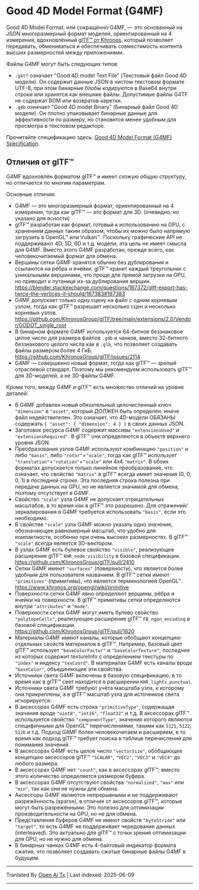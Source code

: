 # Good 4D Model Format (G4MF)

Good 4D Model Format, или сокращённо G4MF, — это основанный на JSON многоразмерный формат моделей, ориентированный на 4 измерения, вдохновлённый [glTF™ от Khronos](https://github.com/KhronosGroup/glTF), который позволяет передавать, обмениваться и обеспечивать совместимость контента высших размерностей между приложениями.

Файлы G4MF могут быть следующих типов:
- `.g4tf` означает "Good 4D model Text File" (Текстовый файл Good 4D модели). Он содержит данные JSON в чистом текстовом формате UTF-8, при этом бинарные блобы кодируются в Base64 внутри строки или хранятся как внешние файлы. Допустимые файлы G4TF не содержат BOM или возвратов каретки.
- `.g4b` означает "Good 4D model Binary" (Бинарный файл Good 4D модели). Он плотно упаковывает бинарные данные для эффективности по размеру, но становится менее удобным для просмотра в текстовом редакторе.

Прочитайте спецификацию здесь: [Good 4D Model Format (G4MF) Specification](https://raw.githubusercontent.com/godot-dimensions/g4mf/main/specification/specification.md).

## Отличия от glTF™

G4MF вдохновлён форматом glTF™ и имеет схожую общую структуру, но отличается по многим параметрам.

Основные отличия:

- G4MF — это многоразмерный формат, ориентированный на 4 измерения, тогда как glTF™ — это формат для 3D. (очевидно, но указано для ясности)
- glTF™ разработан как формат, готовый к использованию на GPU, с хранением данных таким образом, чтобы их можно было напрямую загрузить в OpenGL™ или Vulkan™. Поскольку графические API не поддерживают 4D, 5D, 6D и т.д. модели, эта цель не имеет смысла для G4MF. Вместо этого G4MF разработан, прежде всего, как человекочитаемый формат для обмена.
- Вершины сетки G4MF хранятся обычно без дублирования и ссылаются на рёбра и ячейки. glTF™ хранит каждый треугольник с уникальными вершинами, что проще для прямой загрузки на GPU, но приводит к путанице из-за дублирования вершин. https://blender.stackexchange.com/questions/167372/gltf-export-has-twice-the-vertices-it-should/167383#167383
- G4MF допускает только одну сцену на файл с одним корневым узлом, тогда как glTF™ разрешает несколько сцен и несколько корневых узлов. https://github.com/KhronosGroup/glTF/tree/main/extensions/2.0/Vendor/GODOT_single_root
- В бинарном формате G4MF используется 64-битное беззнаковое целое число для размера файлов `.g4b` и чанков, вместо 32-битного беззнакового целого числа как в `.glb`, что позволяет создавать файлы размером более 4 ГиБ. https://github.com/KhronosGroup/glTF/issues/2114
- G4MF — совершенно новый формат, тогда как glTF™ — зрелый отраслевой стандарт. Поэтому мы рекомендуем использовать glTF™ для 3D-моделей, а не 3D-файлы G4MF.

Кроме того, между G4MF и glTF™ есть множество отличий на уровне деталей:

- В G4MF добавлен новый обязательный целочисленный ключ `"dimension"` в `"asset"`, который ДОЛЖЕН быть определён, иначе файл недействителен. Это означает, что 4D-модели ОБЯЗАНЫ содержать `{ "asset": { "dimension": 4 } }` в своих данных JSON.
- Заголовок ресурса G4MF содержит массивы `"extensionsUsed"` и `"extensionsRequired"`. В glTF™ они определяются в объекте верхнего уровня JSON.
- Преобразования узлов G4MF используют комбинацию `"position"` и либо `"basis"`, либо `"rotor"`+`"scale"`, тогда как glTF™ использует `"translation"`+`"rotation"`+`"scale"` или 4x4 `"matrix"`. В обоих форматах допускается только линейное преобразование, что означает, что свойство `"matrix"` в glTF™ всегда имеет значения (0, 0, 0, 1) в последней строке. Эта последняя строка полезна при передаче данных на GPU, но не является значимой для обмена, поэтому отсутствует в G4MF.
- Свойство `"scale"` узла G4MF не допускает отрицательных масштабов, в то время как в glTF™ это разрешено. Для отражений/зеркалирования в G4MF требуется использовать `"basis"`, если это необходимо.
- В свойстве `"scale"` узла G4MF можно указать одно значение, обозначающее равномерный масштаб, что удобно для компактности, особенно при очень высоких размерностях. В glTF™ `"scale"` всегда является 3D-вектором.
- В узлах G4MF есть булевое свойство `"visible"`, реализующее расширение glTF™ `KHR_node_visibility` в базовой спецификации. https://github.com/KhronosGroup/glTF/pull/2410
- Сетки G4MF имеют `"surfaces"` (поверхности), что является более удобным для пользователя названием. В glTF™ сетки имеют `"primitives"` (примитивы), что является терминологией OpenGL™. https://www.khronos.org/opengl/wiki/primitive
- Поверхности сетки G4MF явно определяют вершины, рёбра и ячейки на поверхности. В glTF™ примитивы сетки определяются внутри `"attributes"` и `"mode"`.
- Поверхности сетки G4MF могут иметь булево свойство `"polytopeCells"`, реализующее расширение glTF™ `FB_ngon_encoding` в базовой спецификации. https://github.com/KhronosGroup/glTF/pull/1620
- Материалы G4MF имеют каналы, которые обобщают концепцию отдельных свойств материалов в glTF™. Например, базовый цвет glTF™ использует `"baseColorFactor"` и `"baseColorTexture"`, последнее из которых содержит textureInfo с определением текстуры по `"index"` и индексу `"texCoord"`. В материалах G4MF есть каналы вроде `"baseColor"`, объединяющие эти свойства.
- Источники света G4MF включены в базовую спецификацию, в то время как в glTF™ свет находится в расширении `KHR_lights_punctual`.
- Источники света G4MF требуют учёта масштаба узла, к которому они прикреплены, а в glTF™ масштаб узла для источников света игнорируется.
- В аксессорах G4MF есть строка `"primitiveType"`, содержащая значения вроде `"uint8"`, `"int16"`, `"float32"` и т.д. В аксессорах glTF™ используется свойство `"componentType"`, значения которого являются специфичными для OpenGL™ перечислениями, такими как `5121`, `5122`, `5126` и т.д. Подход G4MF более человекочитаем и расширяем, в то время как подход glTF™ требует поиска в таблице перечислений для понимания значений.
- В аксессорах G4MF есть целое число `"vectorSize"`, обобщающее концепцию аксессоров glTF™ `"SCALAR"`, `"VEC2"`, `"VEC3"` и `"VEC4"` до любого размера.
- В аксессорах G4MF нет `"count"`, как в аксессорах glTF™; вместо этого количество определяется размером буфера.
- В аксессорах G4MF отсутствуют свойства `"normalized"`, `"max"` или `"min"`, так как они не нужны для обмена.
- Аксессоры G4MF являются непрерывными и не поддерживают разрежённость (sparse), в отличие от аксессоров glTF™, которые могут быть разрежёнными. Это полезно для оптимизации производительности на GPU, но не для обмена.
- Представления буферов G4MF не имеют свойств `"byteStride"` или `"target"`, то есть G4MF не поддерживает чередование данных (interleaved). Это актуально для glTF™ с точки зрения оптимизации для GPU, но не нужно для обмена.
- В бинарных чанках G4MF есть 4-байтовый индикатор формата сжатия, что позволяет создавать сжатые бинарные файлы G4MF в будущем.

---

Tranlated By [Open Ai Tx](https://github.com/OpenAiTx/OpenAiTx) | Last indexed: 2025-06-09

---